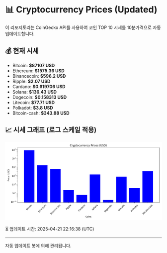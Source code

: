 
# 📊 Cryptocurrency Prices (Updated)

이 리포지토리는 CoinGecko API를 사용하여 코인 TOP 10 시세를 10분가격으로 자동 업데이트합니다.

## 💰 현재 시세
- Bitcoin: **$87107 USD**
- Ethereum: **$1575.36 USD**
- Binancecoin: **$596.2 USD**
- Ripple: **$2.07 USD**
- Cardano: **$0.619706 USD**
- Solana: **$136.43 USD**
- Dogecoin: **$0.158313 USD**
- Litecoin: **$77.71 USD**
- Polkadot: **$3.8 USD**
- Bitcoin-cash: **$343.88 USD**

## 📈 시세 그래프 (로그 스케일 적용)
![Crypto Prices](crypto_prices.png)

⏳ 업데이트 시간: 2025-04-21 22:16:38 (UTC)

---
자동 업데이트 봇에 의해 관리됩니다.
